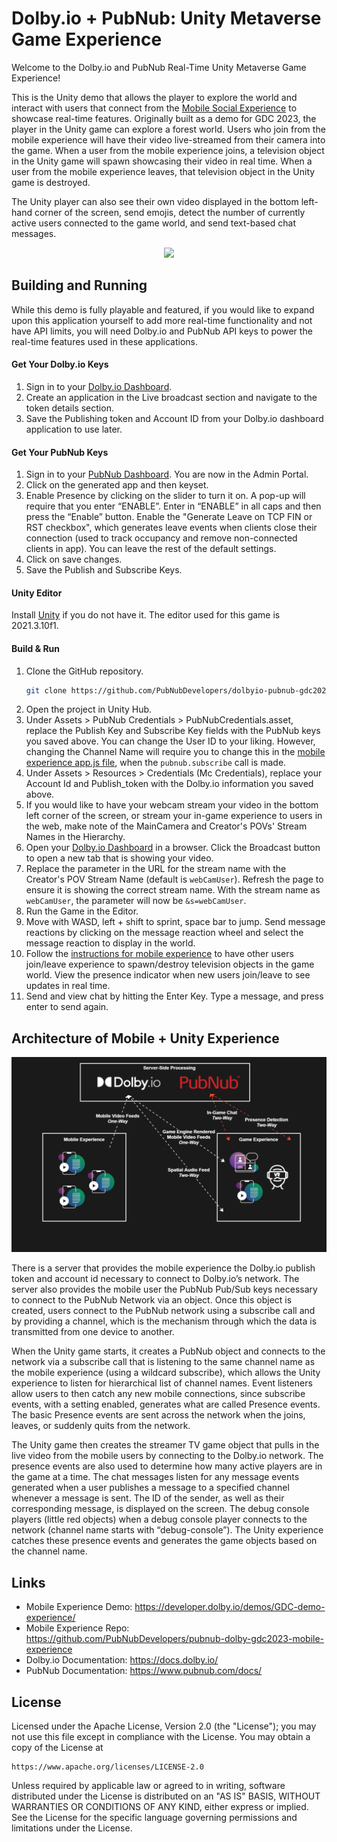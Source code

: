 Dolby.io + PubNub: Unity Metaverse Game Experience
==================================================
Welcome to the Dolby.io and PubNub Real-Time Unity Metaverse Game Experience!

This is the Unity demo that allows the player to explore the world and interact with users that connect from the [Mobile Social Experience](https://github.com/PubNubDevelopers/pubnub-dolby-gdc2023-mobile-experience) to showcase real-time features. Originally built as a demo for GDC 2023, the player in the Unity game can explore a forest world. Users who join from the mobile experience will have their video live-streamed from their camera into the game. When a user from the mobile experience joins, a television object in the Unity game will spawn showcasing their video in real time. When a user from the mobile experience leaves, that television object in the Unity game is destroyed.

The Unity player can also see their own video displayed in the bottom left-hand corner of the screen, send emojis, detect the number of currently active users connected to the game world, and send text-based chat messages.

<p align="middle">
  <img src="/Media/demo.gif"/>
</p>

## Building and Running

While this demo is fully playable and featured, if you would like to expand upon this application yourself to add more real-time functionality and not have API limits, you will need Dolby.io and PubNub API keys to power the real-time features used in these applications.

#### Get Your Dolby.io Keys
1. Sign in to your [Dolby.io Dashboard](https://dolby.io/signup).
2. Create an application in the Live broadcast section and navigate to the token details section.
3. Save the Publishing token and Account ID from your Dolby.io dashboard application to use later.

#### Get Your PubNub Keys
1. Sign in to your [PubNub Dashboard](https://admin.pubnub.com/). You are now in the Admin Portal.
2. Click on the generated app and then keyset.
3. Enable Presence by clicking on the slider to turn it on. A pop-up will require that you enter “ENABLE”. Enter in “ENABLE” in all caps and then press the “Enable” button. Enable the "Generate Leave on TCP FIN or RST checkbox", which generates leave events when clients close their connection (used to track occupancy and remove non-connected clients in app). You can leave the rest of the default settings.
5. Click on save changes.
6. Save the Publish and Subscribe Keys.

#### Unity Editor
Install [Unity](https://store.unity.com/download-nuo) if you do not have it. The editor used for this game is 2021.3.10f1.

#### Build & Run

1. Clone the GitHub repository.
	```bash
	git clone https://github.com/PubNubDevelopers/dolbyio-pubnub-gdc2023-unity.git
	```  
2. Open the project in Unity Hub.
3. Under Assets > PubNub Credentials > PubNubCredentials.asset, replace the Publish Key and Subscribe Key fields with the PubNub keys you saved above. You can change the User ID to your liking. However, changing the Channel Name will require you to change this in the [mobile experience app.js file](https://github.com/PubNubDevelopers/pubnub-dolby-gdc2023-mobile-experience/blob/main/app.js), when the ```pubnub.subscribe``` call is made.
4. Under Assets > Resources > Credentials (Mc Credentials), replace your Account Id and Publish_token with the Dolby.io information you saved above.
5. If you would like to have your webcam stream your video in the bottom left corner of the screen, or stream your in-game experience to users in the web, make note of the MainCamera and Creator's POVs' Stream Names in the Hierarchy.
6. Open your [Dolby.io Dashboard](https://dolby.io/signup) in a browser. Click the Broadcast button to open a new tab that is showing your video.
7. Replace the parameter in the URL for the stream name with the Creator's POV Stream Name (default is ```webCamUser```). Refresh the page to ensure it is showing the correct stream name. With the stream name as ```webCamUser```, the parameter will now be ```&s=webCamUser```.
8. Run the Game in the Editor.
9. Move with WASD, left + shift to sprint, space bar to jump. Send message reactions by clicking on the message reaction wheel and select the message reaction to display in the world.
10. Follow the [instructions for mobile experience](https://github.com/PubNubDevelopers/pubnub-dolby-gdc2023-mobile-experience/blob/main/README.md) to have other users join/leave experience to spawn/destroy television objects in the game world. View the presence indicator when new users join/leave to see updates in real time.
11. Send and view chat by hitting the Enter Key. Type a message, and press enter to send again.

## Architecture of Mobile + Unity Experience
<p align="middle">
  <img src="/Media/architecture.png"/>
</p>

There is a server that provides the mobile experience the Dolby.io publish token and account id necessary to connect to Dolby.io’s network. The server also provides the mobile user the PubNub Pub/Sub keys necessary to connect to the PubNub Network via an object.
Once this object is created, users connect to the PubNub network using a subscribe call and by providing a channel, which is the mechanism through which the data is transmitted from one device to another.

When the Unity game starts, it creates a PubNub object and connects to the network via a subscribe call that is listening to the same channel name as the mobile experience (using a wildcard subscribe), which allows the Unity experience to listen for hierarchical list of channel names. Event listeners allow users to then catch any new mobile connections, since subscribe events, with a setting enabled, generates what are called Presence events.
The basic Presence events are sent across the network when the joins, leaves, or suddenly quits from the network.

The Unity game then creates the streamer TV game object that pulls in the live video from the mobile users by connecting to the Dolby.io network.
The presence events are also used to determine how many active players are in the game at a time. The chat messages listen for any message events generated when a user publishes a message to a specified channel whenever a message is sent. The ID of the sender, as well as their corresponding message, is displayed on the screen. The debug console players (little red objects) when a debug console player connects to the network (channel name starts with “debug-console”). The Unity experience catches these presence events and generates the game objects based on the channel name.

## Links
- Mobile Experience Demo: https://developer.dolby.io/demos/GDC-demo-experience/
- Mobile Experience Repo: https://github.com/PubNubDevelopers/pubnub-dolby-gdc2023-mobile-experience
- Dolby.io Documentation: https://docs.dolby.io/
- PubNub Documentation: https://www.pubnub.com/docs/

## License
Licensed under the Apache License, Version 2.0 (the "License");
you may not use this file except in compliance with the License.
You may obtain a copy of the License at

    https://www.apache.org/licenses/LICENSE-2.0

Unless required by applicable law or agreed to in writing, software
distributed under the License is distributed on an "AS IS" BASIS,
WITHOUT WARRANTIES OR CONDITIONS OF ANY KIND, either express or implied.
See the License for the specific language governing permissions and
limitations under the License.
